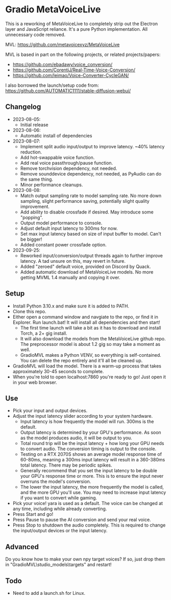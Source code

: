 # Gradio MetaVoiceLive
This is a reworking of MetaVoiceLive to completely strip out the Electron layer and JavaScript reliance. It's a pure Python implementation. All unnecessary code removed.

MVL: https://github.com/metavoicexyz/MetaVoiceLive

MVL is based in part on the following projects, or related projects/papers:
 - https://github.com/ebadawy/voice_conversion/
 - https://github.com/CorentiJ/Real-Time-Voice-Conversion/
 - https://github.com/leimao/Voice-Converter-CycleGAN/ 

I also borrowed the launch/setup code from: https://github.com/AUTOMATIC1111/stable-diffusion-webui/

## Changelog

 - 2023-08-05:
   - Initial release
 - 2023-08-06:
   - Automatic install of dependencies
 - 2023-08-07:
   - Implement split audio input/output to improve latency. ~40% latency reduction.
   - Add hot-swappable voice function.
   - Add real voice passthrough/pause function.
   - Remove torchvision dependency, not needed.
   - Remove sounddevice dependency, not needed, as PyAudio can do the same thing.
   - Minor performance cleanups.
 - 2023-08-08:
   - Match output sampling rate to model sampling rate. No more down sampling, slight performance saving, potentially slight quality improvement.
   - Add ability to disable crossfade if desired. May introduce some "popping".
   - Output model performance to console.
   - Adjust default input latency to 300ms for now.
   - Set max input latency based on size of input buffer to model. Can't be bigger!
   - Added constant power crossfade option.
 - 2023-09-25:
   - Reworked input/conversion/output threads again to further improve latency. A tad unsure on this, may revert in future.
   - Added "zeroed" default voice, provided on Discord by Quack.
   - Added automatic download of MetaVoiceLive models. No more getting MVML 1.4 manually and copying it over.

## Setup

 - Install Python 3.10.x and make sure it is added to PATH.
 - Clone this repo.
 - Either open a command window and navgiate to the repo, or find it in Explorer. Run launch.bat! It will install all dependencies and then start!
   - The first time launch will take a bit as it has to download and install Torch, a 2+ gig install.
   - It will also download the models from the MetaVoiceLive github repo. The preprocessor model is about 1.2 gig so may take a moment as well.
   - GradioMVL makes a Python VENV, so everything is self-contained. You can delete the repo entirely and it'll all be cleaned up.
 - GradioMVL will load the model. There is a warm-up process that takes approximately 30-45 seconds to complete.
 - When you're told to open localhost:7860 you're ready to go! Just open it in your web browser.
 
## Use

 - Pick your input and output devices.
 - Adjust the input latency slider according to your system hardware.
   - Input latency is how frequently the model will run. 300ms is the default.
   - Output latency is determined by your GPU's performance. As soon as the model produces audio, it will be output to you.
   - Total round trip will be the input latency + how long your GPU needs to convert audio. The conversion timing is output to the console.
   - Testing on a RTX 2070S shows an average model response time of 60-80ms, meaning a 300ms input latency will result in a 360-380ms total latency. There may be periodic spikes.
   - Generally recommend that you set the input latency to be double your GPU's response time or more. This is to ensure the input never overruns the model's conversion.
   - The lower the input latency, the more frequently the model is called, and the more GPU you'll use. You may need to increase input latency if you want to convert while gaming.
 - Pick your voice! yara is used as a default. The voice can be changed at any time, including while already converting.
 - Press Start and go!
 - Press Pause to pause the AI conversion and send your real voice.
 - Press Stop to shutdown the audio completely. This is required to change the input/output devices or the input latency.
 
## Advanced

Do you know how to make your own npy target voices? If so, just drop them in "GradioMVL\studio_models\targets" and restart!

## Todo

 - Need to add a launch.sh for Linux.